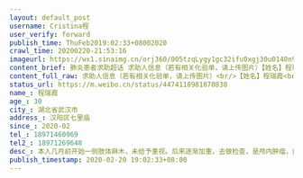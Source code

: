 ```yaml
---
layout: default_post
username: Cristina程
user_verify: forward
publish_time: ThuFeb2019:02:33+08002020
crawl_time: 20200220-21:53:16
imageurl: https://wx1.sinaimg.cn/orj360/005tzqLygy1gc32ifu0xgj30u0140n99.jpg,https://wx4.sinaimg.cn/orj360/005tzqLygy1gc32igtozfj30u0140akx.jpg,https://wx4.sinaimg.cn/orj360/005tzqLygy1gc32ihutt3j31400u0wrl.jpg,https://wx1.sinaimg.cn/orj360/005tzqLygy1gc32ienevrj30u0140ti6.jpg
content_brief: 肺炎患者求助超话 求助人信息（若有相关化验单，请上传图片）【姓名】程瑞霞【年龄】30【所在城市】湖北省武汉市【所在小区、社区】汉阳区七里庙【患病时间】2020-02【联系方式】18971460969【其他紧急联系人】18971269648【病情描述】 本人几月前开始一侧肢体麻木，未给予重视。后来逐渐 ...全文
content_full_raw: 求助人信息（若有相关化验单，请上传图片）<br/>【姓名】程瑞霞<br/>【年龄】30<br/>【所在城市】湖北省武汉市<br/>【所在小区、社区】汉阳区七里庙<br/>【患病时间】2020-02<br/>【联系方式】18971460969<br/>【其他紧急联系人】18971269648<br/>【病情描述】本人几月前开始一侧肢体麻木，未给予重视。后来逐渐加重，去做检查，是颅内肿瘤，医生建议早日手术，然而此时已全力抗击疫情，无法进行手术。本人虽心急如焚，然而也一直拖着在。本人已做核酸及肺部ct，无肺炎。本人想去一线城市治疗，可以配合隔离及相关检查等要求，希望能获得通行证之类的，顺利出省。
status_url: https://m.weibo.cn/status/4474118981870838
name_: 程瑞霞
age_: 30
city_: 湖北省武汉市
address_: 汉阳区七里庙
since_: 2020-02
tel_: 18971460969
tel2_: 18971269648
desc_: 本人几月前开始一侧肢体麻木，未给予重视。后来逐渐加重，去做检查，是颅内肿瘤，医生建议早日手术，然而此时已全力抗击疫情，无法进行手术。本人虽心急如焚，然而也一直拖着在。本人已做核酸及肺部ct，无肺炎。本人想去一线城市治疗，可以配合隔离及相关检查等要求，希望能获得通行证之类的，顺利出省。
publish_timestamp: 2020-02-20 19:02:33+08:00
---
```

